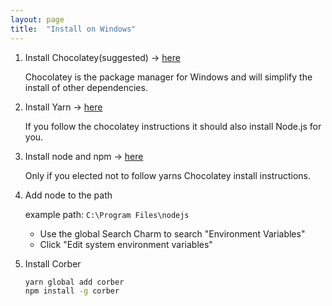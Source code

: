 ```yaml
---
layout: page
title:  "Install on Windows"
---
```

1. Install Chocolatey(suggested) -> [here]('https://chocolatey.org/install')

   Chocolatey is the package manager for Windows and will simplify the install of other dependencies.

2. Install Yarn -> [here]('https://yarnpkg.com/en/docs/install')

   If you follow the chocolatey instructions it should also install Node.js for you.

3. Install node and npm -> [here]('https://nodejs.org/en/download/')

   Only if you elected not to follow yarns Chocolatey install instructions.

4. Add node to the path

   example path: `C:\Program Files\nodejs`

   - Use the global Search Charm to search "Environment Variables"
   - Click "Edit system environment variables"


5. Install Corber

   ```bash
   yarn global add corber
   npm install -g corber
   ```
